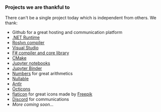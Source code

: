 ### Projects we are thankful to

There can't be a single project today which is independent from others. We thank:
- Github for a great hosting and communication platform
- [.NET Runtime](https://github.com/dotnet/runtime)
- [Roslyn compiler](https://github.com/dotnet/roslyn)
- [Visual Studio](https://visualstudio.microsoft.com)
- [F# compiler and core library](https://github.com/dotnet/fsharp)
- [CMake](https://github.com/Kitware/CMake)
- [Jupyter notebooks](https://github.com/jupyter/notebook)
- [Jupyter Binder](https://github.com/jupyterhub/binderhub)
- [Numbers](https://github.com/peteroupc/Numbers) for great arithmetics
- [Nullable](https://github.com/manuelroemer/Nullable)
- [Antlr](https://github.com/antlr/antlr4)
- [Octicons](https://iconify.design/icon-sets/octicon/)
- [flaticon](https://www.flaticon.com) for great icons made by <a href="https://www.freepik.com" title="Freepik">Freepik</a>
- [Discord](https://discord.com/invite/YWJEX7a) for communications
- *More coming soon...*
